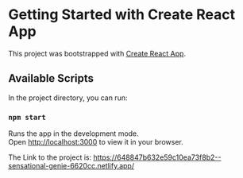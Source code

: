 # Getting Started with Create React App

This project was bootstrapped with [Create React App](https://github.com/facebook/create-react-app).

## Available Scripts

In the project directory, you can run:

### `npm start`

Runs the app in the development mode.\
Open [http://localhost:3000](http://localhost:3000) to view it in your browser.

The Link to the project is: https://648847b632e59c10ea73f8b2--sensational-genie-6620cc.netlify.app/
